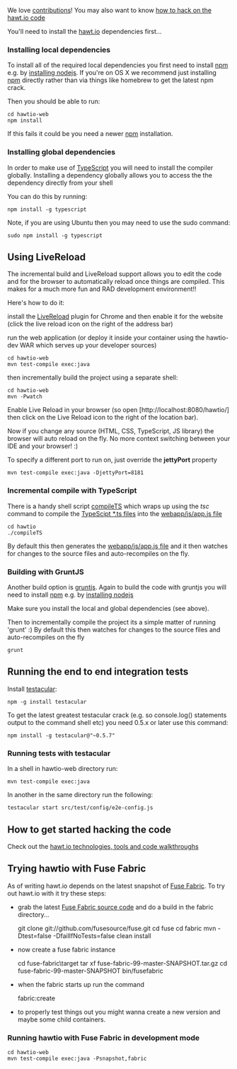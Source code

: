 We love [contributions](http://hawt.io/contributing/index.html)! You may also want to know [how to hack on the hawt.io code](http://hawt.io/developers/index.html)

You'll need to install the [hawt.io](http://hawt.io/) dependencies first...

### Installing local dependencies

To install all of the required local dependencies you first need to install [npm](https://npmjs.org/) e.g. by [installing nodejs](http://nodejs.org/). If you're on OS X we recommend just installing [npm](https://npmjs.org/) directly rather than via things like homebrew to get the latest npm crack.

Then you should be able to run:

    cd hawtio-web
    npm install

If this fails it could be you need a newer [npm](https://npmjs.org/) installation.

### Installing global dependencies

In order to make use of [TypeScript](http://typescriptlang.org/) you will need to install the compiler globally. Installing a dependency globally allows you to access the the dependency directly from your shell

You can do this by running:

    npm install -g typescript

Note, if you are using Ubuntu then you may need to use the sudo command:

    sudo npm install -g typescript

## Using LiveReload

The incremental build and LiveReload support allows you to edit the code and for the browser to automatically reload once things are compiled. This makes for a much more fun and RAD development environment!!

Here's how to do it:

install the [LiveReload](https://chrome.google.com/webstore/detail/livereload/jnihajbhpnppcggbcgedagnkighmdlei) plugin for Chrome and then enable it for the website (click the live reload icon on the right of the address bar)

run the web application (or deploy it inside your container using the hawtio-dev WAR which serves up your developer sources)

    cd hawtio-web
    mvn test-compile exec:java

then incrementally build the project using a separate shell:

    cd hawtio-web
    mvn -Pwatch

Enable Live Reload in your browser (so open [http://localhost:8080/hawtio/] then click on the Live Reload icon to the right of the location bar).

Now if you change any source (HTML, CSS, TypeScript, JS library) the browser will auto reload on the fly. No more context switching between your IDE and your browser! :)

To specify a different port to run on, just override the **jettyPort** property

    mvn test-compile exec:java -DjettyPort=8181


### Incremental compile with TypeScript

There is a handy shell script [compileTS](https://github.com/hawtio/hawtio/blob/master/hawtio/compileTS) which wraps up using the _tsc_ command to compile the [TypeScipt *.ts files](https://github.com/hawtio/hawtio/tree/master/hawtio/src/main/webapp/js) into the [webapp/js/app.js file](https://github.com/hawtio/hawtio/blob/master/hawtio/src/main/webapp/js/app.js)

    cd hawtio
    ./compileTS

By default this then generates the [webapp/js/app.js file](https://github.com/hawtio/hawtio/blob/master/hawtio/src/main/webapp/js/app.js) and it then watches for changes to the source files and auto-recompiles on the fly.

### Building with GruntJS

Another build option is [gruntjs](http://gruntjs.com/). Again to build the code with gruntjs you will need to install [npm](https://npmjs.org/) e.g. by [installing nodejs](http://nodejs.org/)

Make sure you install the local and global dependencies (see above).

Then to incrementally compile the project its a simple matter of running 'grunt' :) By default this then watches for changes to the source files and auto-recompiles on the fly

    grunt

## Running the end to end integration tests

Install [testacular](http://vojtajina.github.com/testacular/):

    npm -g install testacular

To get the latest greatest testacular crack (e.g. so console.log() statements output to the command shell etc) you need 0.5.x or later use this command:

    npm install -g testacular@"~0.5.7"


### Running tests with testacular

In a shell in hawtio-web directory run:

    mvn test-compile exec:java

In another in the same directory run the following:

    testacular start src/test/config/e2e-config.js


## How to get started hacking the code

Check out the [hawt.io technologies, tools and code walkthroughs](http://hawt.io/developers/index.html)

## Trying hawtio with Fuse Fabric

As of writing hawt.io depends on the latest snapshot of [Fuse Fabric](http://fuse.fusesource.org/fabric/). To try out hawt.io with it try these steps:

* grab the latest [Fuse Fabric source code](http://fuse.fusesource.org/source.html) and do a build in the fabric directory...

    git clone git://github.com/fusesource/fuse.git
    cd fuse
    cd fabric
    mvn -Dtest=false -DfailIfNoTests=false clean install

* now create a fuse fabric instance

    cd fuse-fabric\target
    tar xf fuse-fabric-99-master-SNAPSHOT.tar.gz
    cd fuse-fabric-99-master-SNAPSHOT
    bin/fusefabric

* when the fabric starts up run the command

    fabric:create

* to properly test things out you might wanna create a new version and maybe some child containers.

### Running hawtio with Fuse Fabric in development mode

    cd hawtio-web
    mvn test-compile exec:java -Psnapshot,fabric

